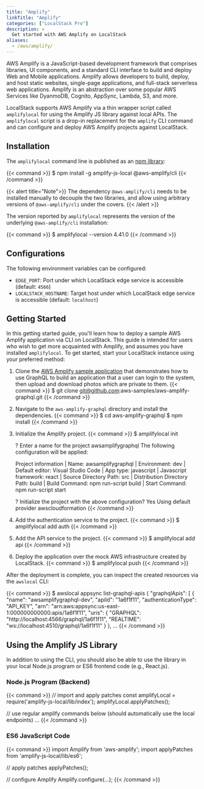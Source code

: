 ```yaml
---
title: "Amplify"
linkTitle: "Amplify"
categories: ["LocalStack Pro"]
description: >
  Get started with AWS Amplify on LocalStack
aliases:
  - /aws/amplify/
---
```


AWS Amplify is a JavaScript-based development framework that comprises libraries, UI components, and a standard CLI interface to build and deploy Web and Mobile applications. Amplify allows developers to build, deploy, and host static websites, single-page applications, and full-stack serverless web applications. Amplify is an abstraction over some popular AWS Services like DyanmoDB, Cognito, AppSync, Lambda, S3, and more.

LocalStack supports AWS Amplify via a thin wrapper script called `amplifylocal` for using the Amplify JS library against local APIs. The `amplifylocal` script is a drop-in replacement for the `amplify` CLI command and can configure and deploy AWS Amplify projects against LocalStack.

## Installation

The `amplifylocal` command line is published as an [npm library](https://www.npmjs.com/package/amplify-js-local):

{{< command >}}
$ npm install -g amplify-js-local @aws-amplify/cli
{{< /command >}}

{{< alert title="Note">}}
The dependency `@aws-amplify/cli` needs to be installed manually to decouple the two libraries, and allow using arbitrary versions of `@aws-amplify/cli` under the covers.
{{< /alert >}}

The version reported by `amplifylocal` represents the version of the underlying `@aws-amplify/cli` installation:

{{< command >}}
$ amplifylocal --version
4.41.0
{{< /command >}}

## Configurations

The following environment variables can be configured:

* `EDGE_PORT`: Port under which LocalStack edge service is accessible (default: `4566`)
* `LOCALSTACK_HOSTNAME`: Target host under which LocalStack edge service is accessible (default: `localhost`)

## Getting Started

In this getting started guide, you'll learn how to deploy a sample AWS Amplify application via CLI on LocalStack. This guide is intended for users who wish to get more acquainted with Amplify, and assumes you have installed `amplifylocal`. To get started, start your LocalStack instance using your preferred method:

1. Clone the [AWS Amplify sample application](https://github.com/aws-samples/aws-amplify-graphql) that demonstrates how to use GraphQL to build an application that a user can login to the system, then upload and download photos which are private to them.
   {{< command >}}
   $ git clone git@github.com:aws-samples/aws-amplify-graphql.git
   {{< /command >}}

2. Navigate to the `aws-amplify-graphql` directory and install the dependencies.
   {{< command >}}
   $ cd aws-amplify-graphql
   $ npm install
   {{< /command >}}

3. Initialize the Amplify project.
   {{< command >}}
   $ amplifylocal init

   ? Enter a name for the project awsamplifygraphql
   The following configuration will be applied:

   Project information
   | Name: awsamplifygraphql
   | Environment: dev
   | Default editor: Visual Studio Code
   | App type: javascript
   | Javascript framework: react
   | Source Directory Path: src
   | Distribution Directory Path: build
   | Build Command: npm run-script build
   | Start Command: npm run-script start

   ? Initialize the project with the above configuration? Yes
   Using default provider  awscloudformation
   {{< /command >}}

4. Add the authentication service to the project.
   {{< command >}}
   $ amplifylocal add auth
   {{< /command >}}

5. Add the API service to the project.
   {{< command >}}
   $ amplifylocal add api
   {{< /command >}}

6. Deploy the application over the mock AWS infrastructure created by LocalStack.
   {{< command >}}
   $ amplifylocal push
   {{< /command >}}

After the deployment is complete, you can inspect the created resources via the `awslocal` CLI:

{{< command >}}
$ awslocal appsync list-graphql-apis
{
    "graphqlApis": [
        {
            "name": "awsamplifygraphql-dev",
            "apiId": "1a6f1f11",
            "authenticationType": "API_KEY",
            "arn": "arn:aws:appsync:us-east-1:000000000000:apis/1a6f1f11",
            "uris": {
                "GRAPHQL": "http://localhost:4566/graphql/1a6f1f11",
                "REALTIME": "ws://localhost:4510/graphql/1a6f1f11"
            }
        },
    ...
{{< /command >}}

## Using the Amplify JS Library

In addition to using the CLI, you should also be able to use the library in your local Node.js program or ES6 frontend code (e.g., React.js).

### Node.js Program (Backend)

{{< command >}}
// import and apply patches
const amplifyLocal = require('amplify-js-local/lib/index');
amplifyLocal.applyPatches();

// use regular amplify commands below (should automatically use the local endpoints)
...
{{< /command >}}

### ES6 JavaScript Code

{{< command >}}
import Amplify from 'aws-amplify';
import applyPatches from 'amplify-js-local/lib/es6';

// apply patches
applyPatches();

// configure Amplify
Amplify.configure(...);
{{< /command >}}
